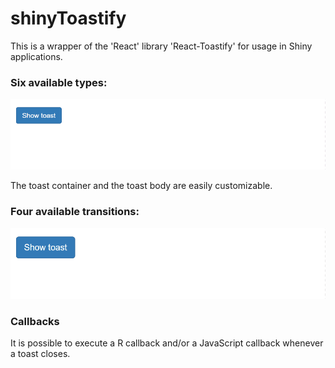 # shinyToastify

This is a wrapper of the 'React' library 'React-Toastify' for usage in Shiny 
applications. 

### Six available types:

![](https://raw.githubusercontent.com/stla/shinyToastify/main/inst/screenshots/toastTypes.gif)

The toast container and the toast body are easily customizable.

### Four available transitions:

![](https://raw.githubusercontent.com/stla/shinyToastify/main/inst/screenshots/toastTransitions.gif)

### Callbacks

It is possible to execute a R callback and/or a JavaScript callback whenever 
a toast closes. 
